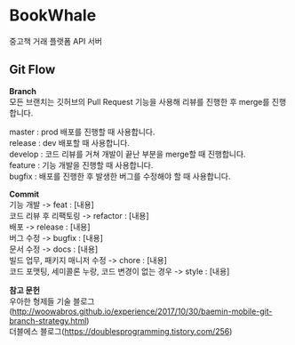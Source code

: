 # BookWhale

중고책 거래 플랫폼 API 서버

## Git Flow

**Branch**   
모든 브랜치는 깃허브의 Pull Request 기능을 사용해 리뷰를 진행한 후 merge를 진행합니다.

master : prod 배포를 진행할 때 사용합니다.   
release : dev 배포할 때 사용합니다.   
develop : 코드 리뷰를 거쳐 개발이 끝난 부분을 merge할 때 진행합니다.   
feature : 기능 개발을 진행할 때 사용합니다.     
bugfix : 배포를 진행한 후 발생한 버그를 수정해야 할 때 사용합니다.

**Commit**   
기능 개발 -> feat : [내용]    
코드 리뷰 후 리팩토링 -> refactor : [내용]   
배포 -> release : [내용]   
버그 수정 -> bugfix : [내용]     
문서 수정 -> docs : [내용]     
빌드 업무, 패키지 매니저 수정 -> chore : [내용]     
코드 포맷팅, 세미콜론 누랑, 코드 변경이 없는 경우 -> style : [내용]

**참고 문헌**   
우아한 형제들 기술
블로그(http://woowabros.github.io/experience/2017/10/30/baemin-mobile-git-branch-strategy.html)   
더블에스 블로그(https://doublesprogramming.tistory.com/256)

